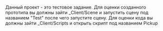 Данный проект - это тестовое задание.
Для оценки созданного прототипа вы должны зайти _Client/Scene и запустить сцену под названием "Test" после чего запустите сцену.
Для оценки кода вы должны зайти _Client/Scripts и открыть скрипт под названием Pickup
